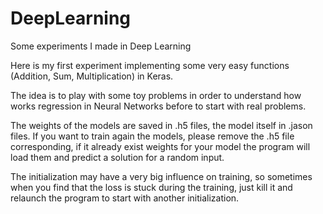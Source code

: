 # DeepLearning
Some experiments I made in Deep Learning


Here is my first experiment implementing some very easy functions (Addition, Sum, Multiplication) in Keras. 

The idea is to play with some toy problems in order to understand how works regression in  Neural Networks before to start with real problems. 

The weights of the models are saved in .h5 files, the model itself in .jason files. 
If you want to train again the models, please remove the .h5 file corresponding, if it already exist weights for your model the program will load them and predict a solution for a random input. 

The initialization may have a very big influence on training, so sometimes when you find that the loss is stuck during the training, just kill it and relaunch the program to start with another initialization. 
